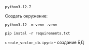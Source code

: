 `python3.12.7`

Создать окружение:

`python3.12 -m venv .venv`

`pip instal -r requirements.txt`


`create_vector_db.ipynb` - создание БД 